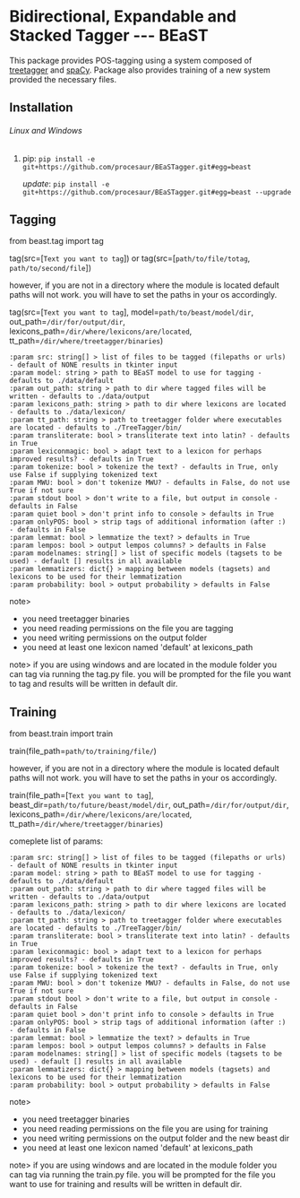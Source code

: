# Bidirectional, Expandable and Stacked Tagger --- BEaST

This package provides POS-tagging using a system composed of [treetagger](https://www.cis.uni-muenchen.de/~schmid/tools/TreeTagger/) and [spaCy](https://spacy.io/).
Package also provides training of a new system provided the necessary files.

## Installation
###### Linux and Windows
1. pip: `pip install -e git+https://github.com/procesaur/BEaSTagger.git#egg=beast`

   *update*: `pip install -e git+https://github.com/procesaur/BEaSTagger.git#egg=beast --upgrade`

## Tagging

from beast.tag import tag

tag(src=[`Text you want to tag`])
or
tag(src=[`path/to/file/totag`, `path/to/second/file`])

however, if you are not in a directory where the module is located default paths will not work.
you will have to set the paths in your os accordingly.

tag(src=[`Text you want to tag`],
model=`path/to/beast/model/dir`,
out_path=`/dir/for/output/dir`,
lexicons_path=`/dir/where/lexicons/are/located`,
tt_path=`/dir/where/treetagger/binaries`)

    :param src: string[] > list of files to be tagged (filepaths or urls) - default of NONE results in tkinter input
    :param model: string > path to BEaST model to use for tagging - defaults to ./data/default
    :param out_path: string > path to dir where tagged files will be written - defaults to ./data/output
    :param lexicons_path: string > path to dir where lexicons are located - defaults to ./data/lexicon/
    :param tt_path: string > path to treetagger folder where executables are located - defaults to ./TreeTagger/bin/
    :param transliterate: bool > transliterate text into latin? - defaults in True
    :param lexiconmagic: bool > adapt text to a lexicon for perhaps improved results? - defaults in True
    :param tokenize: bool > tokenize the text? - defaults in True, only use False if supplying tokenized text
    :param MWU: bool > don't tokenize MWU? - defaults in False, do not use True if not sure
    :param stdout bool > don't write to a file, but output in console - defaults in False
    :param quiet bool > don't print info to console > defaults in True
    :param onlyPOS: bool > strip tags of additional information (after :) - defaults in False
    :param lemmat: bool > lemmatize the text? > defaults in True
    :param lempos: bool > output lempos columns? > defaults in False
    :param modelnames: string[] > list of specific models (tagsets to be used) - default [] results in all available
    :param lemmatizers: dict{} > mapping between models (tagsets) and lexicons to be used for their lemmatization
    :param probability: bool > output probability > defaults in False

note>
- you need treetagger binaries
- you need reading permissions on the file you are tagging 
- you need writing permissions on the output folder
- you need at least one lexicon named 'default' at lexicons_path

note>
   if you are using windows and are located in the module folder you can tag via running the tag.py file.
   you will be prompted for the file you want to tag and results will be written in default dir.

## Training

from beast.train import train

train(file_path=`path/to/training/file/`)

however, if you are not in a directory where the module is located default paths will not work.
you will have to set the paths in your os accordingly.

train(file_path=[`Text you want to tag`],
beast_dir=`path/to/future/beast/model/dir`,
out_path=`/dir/for/output/dir`,
lexicons_path=`/dir/where/lexicons/are/located`,
tt_path=`/dir/where/treetagger/binaries`)

comeplete list of params:

    :param src: string[] > list of files to be tagged (filepaths or urls) - default of NONE results in tkinter input
    :param model: string > path to BEaST model to use for tagging - defaults to ./data/default
    :param out_path: string > path to dir where tagged files will be written - defaults to ./data/output
    :param lexicons_path: string > path to dir where lexicons are located - defaults to ./data/lexicon/
    :param tt_path: string > path to treetagger folder where executables are located - defaults to ./TreeTagger/bin/
    :param transliterate: bool > transliterate text into latin? - defaults in True
    :param lexiconmagic: bool > adapt text to a lexicon for perhaps improved results? - defaults in True
    :param tokenize: bool > tokenize the text? - defaults in True, only use False if supplying tokenized text
    :param MWU: bool > don't tokenize MWU? - defaults in False, do not use True if not sure
    :param stdout bool > don't write to a file, but output in console - defaults in False
    :param quiet bool > don't print info to console > defaults in True
    :param onlyPOS: bool > strip tags of additional information (after :) - defaults in False
    :param lemmat: bool > lemmatize the text? > defaults in True
    :param lempos: bool > output lempos columns? > defaults in False
    :param modelnames: string[] > list of specific models (tagsets to be used) - default [] results in all available
    :param lemmatizers: dict{} > mapping between models (tagsets) and lexicons to be used for their lemmatization
    :param probability: bool > output probability > defaults in False

note>
- you need treetagger binaries
- you need reading permissions on the file you are using for training
- you need writing permissions on the output folder and the new beast dir
- you need at least one lexicon named 'default' at lexicons_path

note>
   if you are using windows and are located in the module folder you can tag via running the train.py file.
   you will be prompted for the file you want to use for training and results will be written in default dir.
